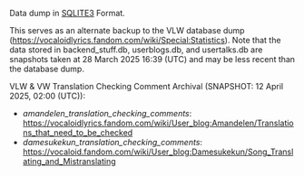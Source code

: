 Data dump in [SQLITE3](https://www.sqlite.org) Format.

This serves as an alternate backup to the VLW database dump (https://vocaloidlyrics.fandom.com/wiki/Special:Statistics). Note that the data stored in backend_stuff.db, userblogs.db, and usertalks.db are snapshots taken at 28 March 2025 16:39 (UTC) and may be less recent than the database dump.

VLW & VW Translation Checking Comment Archival (SNAPSHOT: 12 April 2025, 02:00 (UTC)):
* *amandelen_translation_checking_comments*: https://vocaloidlyrics.fandom.com/wiki/User_blog:Amandelen/Translations_that_need_to_be_checked
* *damesukekun_translation_checking_comments*: https://vocaloid.fandom.com/wiki/User_blog:Damesukekun/Song_Translating_and_Mistranslating